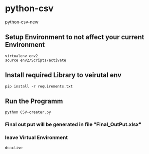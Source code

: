 # python-csv
python-csv-new
## Setup Environment to not affect your current Environment
```
virtualenv env2
source env2/Scripts/activate
```

## Install required Library to veirutal env

```
pip install -r requirements.txt
```



## Run the Programm 

```
python CSV-creater.py
```
### Final out put will be generated in file "Final_OutPut.xlsx"

### leave Virtual Environment
```
deactive
```